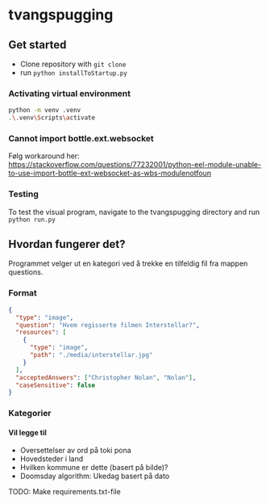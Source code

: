 # tvangspugging

## Get started

- Clone repository with `git clone`
- run `python installToStartup.py`

### Activating virtual environment

```bash
python -m venv .venv
.\.venv\Scripts\activate
```

### Cannot import bottle.ext.websocket

Følg workaround her: https://stackoverflow.com/questions/77232001/python-eel-module-unable-to-use-import-bottle-ext-websocket-as-wbs-modulenotfoun

### Testing

To test the visual program, navigate to the tvangspugging directory and run `python run.py`


## Hvordan fungerer det?

Programmet velger ut en kategori ved å trekke en tilfeldig fil fra mappen questions. 

### Format

```json
{
  "type": "image",
  "question": "Hvem regisserte filmen Interstellar?",
  "resources": [
    {
      "type": "image",
      "path": "./media/interstellar.jpg"
    }
  ],
  "acceptedAnswers": ["Christopher Nolan", "Nolan"],
  "caseSensitive": false
}
```
### Kategorier

#### Vil legge til

- Oversettelser av ord på toki pona
- Hovedsteder i land
- Hvilken kommune er dette (basert på bilde)?
- Doomsday algorithm: Ukedag basert på dato


TODO: Make requirements.txt-file